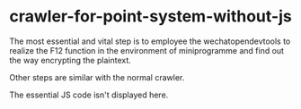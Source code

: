 # crawler-for-point-system-without-js


The most essential and vital step is to employee the wechatopendevtools to realize the F12 function in the environment of miniprogramme and find out the way encrypting the plaintext.

Other steps are similar with the normal crawler.

The essential JS code isn't displayed here.
